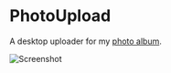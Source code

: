 # PhotoUpload

A desktop uploader for my [photo album][photo].

![Screenshot](https://img.skitch.com/20110127-ghgegp3g39k18r2b1yh5tca4ed.png)

[photo]: https://github.com/dustin/photo
